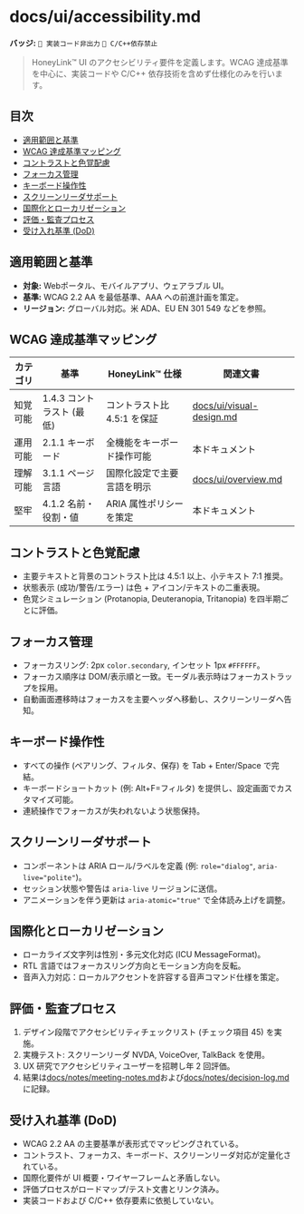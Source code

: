 # docs/ui/accessibility.md

**バッジ:** `🚫 実装コード非出力` `🚫 C/C++依存禁止`

> HoneyLink™ UI のアクセシビリティ要件を定義します。WCAG 達成基準を中心に、実装コードや C/C++ 依存技術を含めず仕様化のみを行います。

## 目次
- [適用範囲と基準](#適用範囲と基準)
- [WCAG 達成基準マッピング](#wcag-達成基準マッピング)
- [コントラストと色覚配慮](#コントラストと色覚配慮)
- [フォーカス管理](#フォーカス管理)
- [キーボード操作性](#キーボード操作性)
- [スクリーンリーダサポート](#スクリーンリーダサポート)
- [国際化とローカリゼーション](#国際化とローカリゼーション)
- [評価・監査プロセス](#評価監査プロセス)
- [受け入れ基準 (DoD)](#受け入れ基準-dod)

## 適用範囲と基準
- **対象:** Webポータル、モバイルアプリ、ウェアラブル UI。
- **基準:** WCAG 2.2 AA を最低基準、AAA への前進計画を策定。
- **リージョン:** グローバル対応。米 ADA、EU EN 301 549 などを参照。

## WCAG 達成基準マッピング
| カテゴリ | 基準 | HoneyLink™ 仕様 | 関連文書 |
|----------|------|-----------------|----------|
| 知覚可能 | 1.4.3 コントラスト (最低) | コントラスト比 4.5:1 を保証 | [docs/ui/visual-design.md](./visual-design.md) |
| 運用可能 | 2.1.1 キーボード | 全機能をキーボード操作可能 | 本ドキュメント | 
| 理解可能 | 3.1.1 ページ言語 | 国際化設定で主要言語を明示 | [docs/ui/overview.md](./overview.md) |
| 堅牢 | 4.1.2 名前・役割・値 | ARIA 属性ポリシーを策定 | 本ドキュメント |

## コントラストと色覚配慮
- 主要テキストと背景のコントラスト比は 4.5:1 以上、小テキスト 7:1 推奨。
- 状態表示 (成功/警告/エラー) は色 + アイコン/テキストの二重表現。
- 色覚シミュレーション (Protanopia, Deuteranopia, Tritanopia) を四半期ごとに評価。

## フォーカス管理
- フォーカスリング: 2px `color.secondary`, インセット 1px `#FFFFFF`。
- フォーカス順序は DOM/表示順と一致。モーダル表示時はフォーカストラップを採用。
- 自動画面遷移時はフォーカスを主要ヘッダへ移動し、スクリーンリーダへ告知。

## キーボード操作性
- すべての操作 (ペアリング、フィルタ、保存) を Tab + Enter/Space で完結。
- キーボードショートカット (例: Alt+F=フィルタ) を提供し、設定画面でカスタマイズ可能。
- 連続操作でフォーカスが失われないよう状態保持。

## スクリーンリーダサポート
- コンポーネントは ARIA ロール/ラベルを定義 (例: `role="dialog"`, `aria-live="polite"`)。
- セッション状態や警告は `aria-live` リージョンに送信。
- アニメーションを伴う更新は `aria-atomic="true"` で全体読み上げを調整。

## 国際化とローカリゼーション
- ローカライズ文字列は性別・多元文化対応 (ICU MessageFormat)。
- RTL 言語ではフォーカスリング方向とモーション方向を反転。
- 音声入力対応：ローカルアクセントを許容する音声コマンド仕様を策定。

## 評価・監査プロセス
1. デザイン段階でアクセシビリティチェックリスト (チェック項目 45) を実施。
2. 実機テスト: スクリーンリーダ NVDA, VoiceOver, TalkBack を使用。
3. UX 研究でアクセシビリティユーザーを招聘し年 2 回評価。
4. 結果は[docs/notes/meeting-notes.md](../notes/meeting-notes.md)および[docs/notes/decision-log.md](../notes/decision-log.md)に記録。

## 受け入れ基準 (DoD)
- WCAG 2.2 AA の主要基準が表形式でマッピングされている。
- コントラスト、フォーカス、キーボード、スクリーンリーダ対応が定量化されている。
- 国際化要件が UI 概要・ワイヤーフレームと矛盾しない。
- 評価プロセスがロードマップ/テスト文書とリンク済み。
- 実装コードおよび C/C++ 依存要素に依拠していない。
